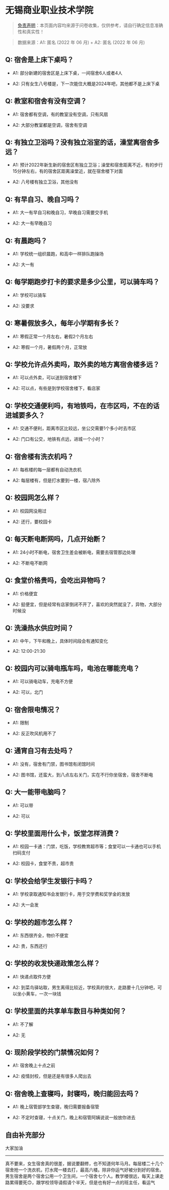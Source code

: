 # 无锡商业职业技术学院

> [免责声明](https://colleges.chat/#_3)：本页面内容均来源于问卷收集，仅供参考，请自行确定信息准确性和真实性！

> 数据来源：A1: 匿名 (2022 年 06 月) + A2: 匿名 (2022 年 06 月)

## Q: 宿舍是上床下桌吗？

- A1: 部分新建的宿舍区是上床下桌，一间宿舍6人或者4人

- A2: 只有女生八号楼是，下一次能住大概是2024年吧，其他都不是上床下桌

## Q: 教室和宿舍有没有空调？

- A1: 宿舍都有空调，有的教室没有空调，只有风扇

- A2: 大部分教室都是空调，宿舍有空调

## Q: 有独立卫浴吗？没有独立浴室的话，澡堂离宿舍多远？

- A1: 预计2022年新生新的宿舍区有独立卫浴；澡堂和宿舍距离不近，有的步行15分钟左右，有的宿舍区距离澡堂近，就在宿舍楼下对面

- A2: 八号楼有独立卫浴，其他没有

## Q: 有早自习、晚自习吗？

- A1: 大一有早自习和晚自习，早晚自习需要交手机

- A2: 大一有早晚自习

## Q: 有晨跑吗？

- A1: 学校统一组织晨跑，和高中一样排队跑操场

- A2: 大一有

## Q: 每学期跑步打卡的要求是多少公里，可以骑车吗？

- A1: 学校可以骑车

- A2: 没要求

## Q: 寒暑假放多久，每年小学期有多长？

- A1: 寒假正常一个月左右，暑假2个月左右

- A2: 寒假一个月，暑假两个月，正常放

## Q: 学校允许点外卖吗，取外卖的地方离宿舍楼多远？

- A1: 可以点外卖，可以送到宿舍楼下

- A2: 可以点，有些是到学校宿舍楼下，看店家

## Q: 学校交通便利吗，有地铁吗，在市区吗，不在的话进城要多久？

- A1: 交通不便利，距离市区比较远，坐公交需要1个多小时去市区

- A2: 门口有公交，地铁有点远，进城一个小时？

## Q: 宿舍楼有洗衣机吗？

- A1: 每栋楼的每一层都有自动洗衣机

- A2: 每层楼有，但是打水要到一楼，宿八除外

## Q: 校园网怎么样？

- A1: 校园网没用过

- A2: 还行，要校园卡

## Q: 每天断电断网吗，几点开始断？

- A1: 24小时不断电，宿舍卫生差会被断电，需要去宿管那边处理

- A2: 不断电不断网

## Q: 食堂价格贵吗，会吃出异物吗？

- A1: 价格便宜

- A2: 挺便宜，但是经常有店家倒闭不开了，喜欢的突然就没了，异物，大部分时候没

## Q: 洗澡热水供应时间？

- A1: 中午，下午和晚上，具体时间段会有通知变化

- A2: 12:00-21:30

## Q: 校园内可以骑电瓶车吗，电池在哪能充电？

- A1: 可以骑电动车，充电不方便

- A2: 可以，北门

## Q: 宿舍限电情况？

- A1: 限制

- A2: 反正吹风机用不了

## Q: 通宵自习有去处吗？

- A1: 没有，宿舍有门禁，图书馆有闭馆时间

- A2: 图书馆，还蛮大，到八点左右关门，实在不行你坐宿舍，宿舍不断电

## Q: 大一能带电脑吗？

- A1: 可以带

- A2: 可以

## Q: 学校里面用什么卡，饭堂怎样消费？

- A1: 校园一卡通：门禁，吃饭，学校教育超市等；食堂可以一卡通也可以手机扫码支付

- A2: 校园卡，食堂不贵，超市贵

## Q: 学校会给学生发银行卡吗？

- A1: 学校录取通知书会发银行卡，用于交学费和奖学金的发放

- A2: 大一会发

## Q: 学校的超市怎么样？

- A1: 东西很齐全，物价不便宜

- A2: 贵，东西还行

## Q: 学校的收发快递政策怎么样？

- A1: 快递点取件方便

- A2: 到菜鸟驿站取，男生离得比较近，学校真的很大，走路要十几分钟吧，可以坐小黄车，一次一块钱

## Q: 学校里面的共享单车数目与种类如何？

- A1: 不了解

- A2: 无

## Q: 现阶段学校的门禁情况如何？

- A1: 宿舍晚上十点之前

- A2: 疫情封校，但是还是有很多人爬出去

## Q: 宿舍晚上查寝吗，封寝吗，晚归能回去吗？

- A1: 晚上宿管部学生查寝，晚归需要报备宿管

- A2: 不定时查寝，十点关门，晚上和宿管阿姨说说一般放你进去

## 自由补充部分

大家加油

***

真不要来，女生宿舍真的很差，据说要翻修，也不知道何年马月。每层楼二十几个宿舍抢一个洗衣机，打水爬一楼去打，最高六楼。除非你运气好被分到好的宿舍。男生宿舍是两个宿舍公用一个卫生间，一个宿舍七个人。教学楼很远，每天上课走路累得要死🙃，跟学校领导请假请个半天，但是也有好一点的班主任，看运气